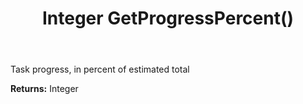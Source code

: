 ﻿---
uid: crmscript_ref_NSBatchTaskInfo_GetProgressPercent
title: Integer GetProgressPercent()
intellisense: NSBatchTaskInfo.GetProgressPercent
keywords: NSBatchTaskInfo, GetProgressPercent
so.topic: reference
---

Task progress, in percent of estimated total

**Returns:** Integer


